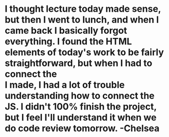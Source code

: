 # I thought lecture today made sense, but then I went to lunch, and when I came back I basically forgot everything. I found the HTML elements of today's work to be fairly straightforward, but when I had to connect the <form> I made, I had a lot of trouble understanding how to connect the JS. I didn't 100% finish the project, but I feel I'll understand it when we do code review tomorrow. -Chelsea
